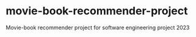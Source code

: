# movie-book-recommender-project
Movie-book recommender project for software engineering project 2023
